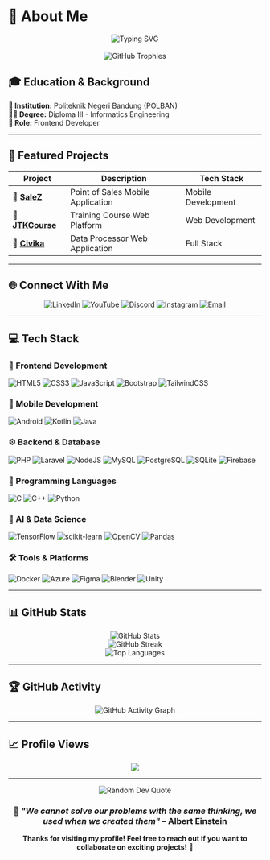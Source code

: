 # 💫 About Me

<div align="center">
  <img src="https://readme-typing-svg.herokuapp.com?font=Fira+Code&weight=600&size=28&duration=3000&pause=1000&color=00D9FF&center=true&vCenter=true&width=600&lines=Hi+there!+I'm+Dio+Rahman+%F0%9F%91%8B;Frontend+Developer+%F0%9F%92%BB;Mobile+%26+Web+Enthusiast+%F0%9F%9A%80" alt="Typing SVG" />
</div>

<br>

<div align="center">
  <img src="https://github-profile-trophy.vercel.app/?username=dio-rahman&theme=radical&no-frame=true&no-bg=false&margin-w=4" alt="GitHub Trophies" />
</div>

## 🎓 Education & Background

**🏫 Institution:** Politeknik Negeri Bandung (POLBAN)  
**👨‍🎓 Degree:** Diploma III - Informatics Engineering  
**💼 Role:** Frontend Developer

---

## 🚀 Featured Projects

<div align="center">

| Project | Description | Tech Stack |
|---------|-------------|------------|
| 🎂 [**SaleZ**](https://github.com/dio-rahman/proyeksalez.git) | Point of Sales Mobile Application | Mobile Development |
| 🎒 [**JTKCourse**](https://github.com/Rifqi-Irfansyah/Proyek-3-Aplikasi-sharing-training-JTK.git) | Training Course Web Platform | Web Development |
| 🤝 [**Civika**](https://github.com/akbarst3/civika-app.git) | Data Processor Web Application | Full Stack |

</div>

---

## 🌐 Connect With Me

<div align="center">
  
[![LinkedIn](https://img.shields.io/badge/LinkedIn-%230077B5.svg?logo=linkedin&logoColor=white)](https://www.linkedin.com/in/dio-rahman-8a1205362)
[![YouTube](https://img.shields.io/badge/YouTube-%23FF0000.svg?logo=YouTube&logoColor=white)](https://www.youtube.com/@dio.rahman_)
[![Discord](https://img.shields.io/badge/Discord-%237289DA.svg?logo=discord&logoColor=white)](https://discord.gg/47ZTnUd)
[![Instagram](https://img.shields.io/badge/Instagram-%23E4405F.svg?logo=Instagram&logoColor=white)](https://instagram.com/diorahman._)
[![Email](https://img.shields.io/badge/Email-D14836?logo=gmail&logoColor=white)](mailto:dio.rahman.tif23@polban.ac.id)

</div>

---

## 💻 Tech Stack

### 🎨 Frontend Development
![HTML5](https://img.shields.io/badge/html5-%23E34F26.svg?style=for-the-badge&logo=html5&logoColor=white)
![CSS3](https://img.shields.io/badge/css3-%231572B6.svg?style=for-the-badge&logo=css3&logoColor=white)
![JavaScript](https://img.shields.io/badge/javascript-%23323330.svg?style=for-the-badge&logo=javascript&logoColor=%23F7DF1E)
![Bootstrap](https://img.shields.io/badge/bootstrap-%238511FA.svg?style=for-the-badge&logo=bootstrap&logoColor=white)
![TailwindCSS](https://img.shields.io/badge/tailwindcss-%2338B2AC.svg?style=for-the-badge&logo=tailwind-css&logoColor=white)

### 📱 Mobile Development
![Android](https://img.shields.io/badge/Android-3DDC84?style=for-the-badge&logo=android&logoColor=white)
![Kotlin](https://img.shields.io/badge/kotlin-%237F52FF.svg?style=for-the-badge&logo=kotlin&logoColor=white)
![Java](https://img.shields.io/badge/java-%23ED8B00.svg?style=for-the-badge&logo=openjdk&logoColor=white)

### ⚙️ Backend & Database
![PHP](https://img.shields.io/badge/php-%23777BB4.svg?style=for-the-badge&logo=php&logoColor=white)
![Laravel](https://img.shields.io/badge/laravel-%23FF2D20.svg?style=for-the-badge&logo=laravel&logoColor=white)
![NodeJS](https://img.shields.io/badge/node.js-6DA55F?style=for-the-badge&logo=node.js&logoColor=white)
![MySQL](https://img.shields.io/badge/mysql-4479A1.svg?style=for-the-badge&logo=mysql&logoColor=white)
![PostgreSQL](https://img.shields.io/badge/postgres-%23316192.svg?style=for-the-badge&logo=postgresql&logoColor=white)
![SQLite](https://img.shields.io/badge/sqlite-%2307405e.svg?style=for-the-badge&logo=sqlite&logoColor=white)
![Firebase](https://img.shields.io/badge/firebase-a08021?style=for-the-badge&logo=firebase&logoColor=ffcd34)

### 🔧 Programming Languages
![C](https://img.shields.io/badge/c-%2300599C.svg?style=for-the-badge&logo=c&logoColor=white)
![C++](https://img.shields.io/badge/c++-%2300599C.svg?style=for-the-badge&logo=c%2B%2B&logoColor=white)
![Python](https://img.shields.io/badge/python-3670A0?style=for-the-badge&logo=python&logoColor=ffdd54)

### 🤖 AI & Data Science
![TensorFlow](https://img.shields.io/badge/TensorFlow-%23FF6F00.svg?style=for-the-badge&logo=TensorFlow&logoColor=white)
![scikit-learn](https://img.shields.io/badge/scikit--learn-%23F7931E.svg?style=for-the-badge&logo=scikit-learn&logoColor=white)
![OpenCV](https://img.shields.io/badge/opencv-%23white.svg?style=for-the-badge&logo=opencv&logoColor=white)
![Pandas](https://img.shields.io/badge/pandas-%23150458.svg?style=for-the-badge&logo=pandas&logoColor=white)

### 🛠️ Tools & Platforms
![Docker](https://img.shields.io/badge/docker-%230db7ed.svg?style=for-the-badge&logo=docker&logoColor=white)
![Azure](https://img.shields.io/badge/azure-%230072C6.svg?style=for-the-badge&logo=microsoftazure&logoColor=white)
![Figma](https://img.shields.io/badge/figma-%23F24E1E.svg?style=for-the-badge&logo=figma&logoColor=white)
![Blender](https://img.shields.io/badge/blender-%23F5792A.svg?style=for-the-badge&logo=blender&logoColor=white)
![Unity](https://img.shields.io/badge/unity-%23000000.svg?style=for-the-badge&logo=unity&logoColor=white)

---

## 📊 GitHub Stats

<div align="center">
  <img src="https://github-readme-stats.vercel.app/api?username=dio-rahman&theme=radical&hide_border=false&include_all_commits=true&count_private=false" alt="GitHub Stats" />
</div>

<div align="center">
  <img src="https://github-readme-streak-stats.herokuapp.com/?user=dio-rahman&theme=radical&hide_border=false" alt="GitHub Streak" />
</div>

<div align="center">
  <img src="https://github-readme-stats.vercel.app/api/top-langs/?username=dio-rahman&theme=radical&hide_border=false&include_all_commits=true&count_private=false&layout=compact" alt="Top Languages" />
</div>

---

## 🏆 GitHub Activity

<div align="center">
  <img src="https://github-readme-activity-graph.vercel.app/graph?username=dio-rahman&theme=react-dark&hide_border=true" alt="GitHub Activity Graph" />
</div>

---

## 📈 Profile Views

<div align="center">
  
[![](https://visitcount.itsvg.in/api?id=dio-rahman&icon=0&color=0)](https://visitcount.itsvg.in)

</div>

---

<div align="center">
  <img src="https://quotes-github-readme.vercel.app/api?type=horizontal&theme=radical" alt="Random Dev Quote" />
</div>

<div align="center">
  
### 💭 *"We cannot solve our problems with the same thinking, we used when we created them"* – Albert Einstein

**Thanks for visiting my profile! Feel free to reach out if you want to collaborate on exciting projects! 🚀**

</div>
